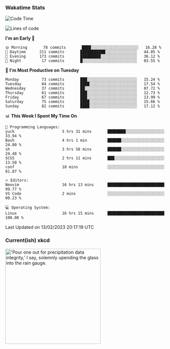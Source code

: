 ### Wakatime Stats
<!--START_SECTION:waka-->
![Code Time](http://img.shields.io/badge/Code%20Time-1%2C434%20hrs%2059%20mins-blue)

![Lines of code](https://img.shields.io/badge/From%20Hello%20World%20I%27ve%20Written-358%20Thousand%20lines%20of%20code-blue)

**I'm an Early 🐤** 

```text
🌞 Morning       78 commits       ████░░░░░░░░░░░░░░░░░░░░░   16.28 % 
🌆 Daytime      211 commits       ███████████░░░░░░░░░░░░░░   44.05 % 
🌃 Evening      173 commits       █████████░░░░░░░░░░░░░░░░   36.12 % 
🌙 Night         17 commits       █░░░░░░░░░░░░░░░░░░░░░░░░   03.55 % 

```
📅 **I'm Most Productive on Tuesday** 

```text
Monday          73 commits       ███░░░░░░░░░░░░░░░░░░░░░░   15.24 % 
Tuesday         84 commits       ████░░░░░░░░░░░░░░░░░░░░░   17.54 % 
Wednesday       37 commits       ██░░░░░░░░░░░░░░░░░░░░░░░   07.72 % 
Thursday        61 commits       ███░░░░░░░░░░░░░░░░░░░░░░   12.73 % 
Friday          67 commits       ███░░░░░░░░░░░░░░░░░░░░░░   13.99 % 
Saturday        75 commits       ████░░░░░░░░░░░░░░░░░░░░░   15.66 % 
Sunday          82 commits       ████░░░░░░░░░░░░░░░░░░░░░   17.12 % 

```


📊 **This Week I Spent My Time On** 

```text
💬 Programming Languages: 
yuck                     5 hrs 31 mins       ████████░░░░░░░░░░░░░░░░░   33.94 % 
Bash                     4 hrs 1 min         ██████░░░░░░░░░░░░░░░░░░░   24.80 % 
sh                       3 hrs 58 mins       ██████░░░░░░░░░░░░░░░░░░░   24.48 % 
SCSS                     2 hrs 11 mins       ███░░░░░░░░░░░░░░░░░░░░░░   13.50 % 
conf                     18 mins             ░░░░░░░░░░░░░░░░░░░░░░░░░   01.87 % 

🔥 Editors: 
Neovim                   16 hrs 13 mins      █████████████████████████   99.77 % 
VS Code                  2 mins              ░░░░░░░░░░░░░░░░░░░░░░░░░   00.23 % 

💻 Operating System: 
Linux                    16 hrs 15 mins      █████████████████████████   100.00 % 

```


 Last Updated on 13/02/2023 20:17:19 UTC
<!--END_SECTION:waka-->

### Current(ish) xkcd
<a id="xkcd-a" title="'Pour one out for precipitation data integrity,' I say, solemnly upending the glass into the rain gauge." href="https://www.xkcd.com" target="_blank">
        <img align="center" id="xkcd-img" src="https://imgs.xkcd.com/comics/weather_station.png" alt="'Pour one out for precipitation data integrity,' I say, solemnly upending the glass into the rain gauge." height=300 />
</a>
